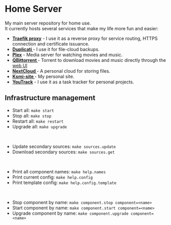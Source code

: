 # Home Server
My main server repository for home use.<br>
It currently hosts several services that make my life more fun and easier:

- **[Traefik proxy](https://registry.hub.docker.com/_/traefik "Traefik proxy")** - I use it as a reverse proxy for service routing, HTTPS connection and certificate issuance.
- **[Duplicati ](https://hub.docker.com/r/linuxserver/duplicati")** - I use it for file-cloud backups.
- **[Plex](https://registry.hub.docker.com/r/linuxserver/plex")** - Media server for watching movies and music.
- **[QBittorrent  ](https://hub.docker.com/r/linuxserver/qbittorrent")** - Torrent to download movies and music directly through the [web UI](https://github.com/ntoporcov/iQbit "web UI")
- **[NextCloud ](https://registry.hub.docker.com/_/nextcloud")** - A personal cloud for storing files.
- **[Ksmi-site ](http://ksmi.me")** - My personal site.
- **[YouTrack](https://registry.hub.docker.com/r/jetbrains/youtrack")** - I use it as a task tracker for personal projects.

## Infrastructure management

- Start all: `make start`
- Stop all: `make stop`
- Restart all: `make restart`
- Upgrade all: `make upgrade`

<br>

- Update secondary sources: `make sources.update`
- Download secondary sources: `make sources.get`

<br>

- Print all component names: `make help.names`
- Print current config: `make help.config`
- Print template config: `make help.config.template`

<br>

- Stop component by name: `make component.stop component=<name>`
- Start component by name: `make component.start component=<name>`
- Upgrade component by name: `make component.upgrade component=<name>`